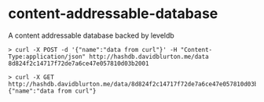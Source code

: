 content-addressable-database
============================

A content addressable database backed by leveldb

```
> curl -X POST -d '{"name":"data from curl"}' -H "Content-Type:application/json" http://hashdb.davidblurton.me/data
8d824f2c14717f72de7a6ce47e057810d03b2001
```

```
> curl -X GET http://hashdb.davidblurton.me/data/8d824f2c14717f72de7a6ce47e057810d03b2001
{"name":"data from curl"}
```
